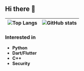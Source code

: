 ## Hi there 👋

| ![Top Langs](https://github-readme-stats-henna-three-78.vercel.app/api/top-langs/?username=shimaenaga1123&layout=donut&theme=dark&langs_count=10&size_weight=0.5&count_weight=0.5&exclude_repo=Coding) | ![GitHub stats](https://github-readme-stats-henna-three-78.vercel.app/api?username=shimaenaga1123&show_icons=true&theme=dark) |
| ------------- | ------------- |

### Interested in
- **Python**
- **Dart/Flutter**
- **C++**
- **Security**
